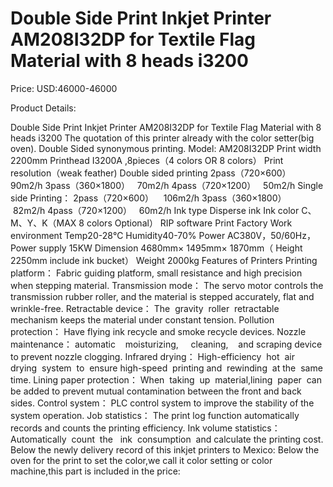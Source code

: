 # Double Side Print Inkjet Printer AM208I32DP for Textile Flag Material with 8 heads i3200

Price: USD:46000-46000

Product Details:

Double Side Print Inkjet Printer AM208I32DP for Textile Flag Material with 8 heads i3200
The quotation of this printer already with the color setter(big oven).
Double Sided synonymous printing.
Model:	AM208I32DP
Print width	2200mm
Printhead 	I3200A ,8pieces（4 colors OR 8 colors）
Print resolution（weak feather)
Double sided printing
2pass（720×600）    90m2/h
3pass（360×1800）   70m2/h
4pass（720×1200）   50m2/h
Single side Printing：
2pass（720×600）    106m2/h
3pass（360×1800）   82m2/h
4pass（720×1200）   60m2/h
Ink type	Disperse ink
Ink color	C、M、Y、K（MAX 8 colors Optional）
RIP software	Print Factory
Work environment	Temp20-28℃ Humidity40-70%
Power	AC380V，50/60Hz，Power supply 15KW
Dimension	4680mm× 1495mm× 1870mm（ Height 2250mm include ink bucket）
Weight	2000kg
Features of Printers
Printing platform：
Fabric guiding platform, small resistance and high precision when stepping material.
Transmission mode：
The servo motor controls the transmission rubber roller, and the material is stepped accurately, flat and wrinkle-free.
Retractable device：
The  gravity  roller  retractable  mechanism keeps the material under constant tension.
Pollution protection：
Have flying ink recycle and smoke recycle devices.
Nozzle maintenance：
automatic    moisturizing,     cleaning,    and scraping device to prevent nozzle clogging.
Infrared drying：
High-efficiency  hot  air  drying  system  to  ensure high-speed  printing and  rewinding  at the  same time.
Lining paper protection：
When  taking  up  material,lining  paper  can  be added to prevent mutual contamination between the front and back sides.
Control system：
PLC control system to improve the stability of the system operation.
Job statistics：
The print log function automatically records and counts the printing efficiency.
Ink volume statistics：
Automatically  count  the   ink  consumption  and calculate the printing cost.
Below the newly delivery record of this inkjet printers to Mexico:
Below the oven for the print to set the color,we call it color setting or color machine,this part is included  in the price:
